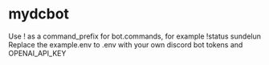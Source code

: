 # mydcbot
Use ! as a command_prefix for bot.commands, for example !status sundelun
Replace the example.env to .env with your own discord bot tokens and OPENAI_API_KEY

